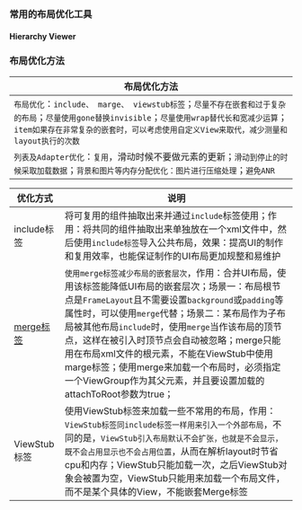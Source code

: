 ### 常用的布局优化工具
#### Hierarchy Viewer
### 布局优化方法

|布局优化方法|
|------|
|`布局优化`：`include、 marge、 viewstub标签`；`尽量不存在嵌套和过于复杂的布局`；`尽量使用gone替换invisible`；`尽量使用wrap替代长和宽减少运算`；`item如果存在非常复杂的嵌套时，可以考虑使用自定义View来取代，减少测量和layout执行的次数`|
|`列表及Adapter优化`：`复用`，滑动时候不要做元素的更新；`滑动到停止的时候采取加载数据`；`背景和图片等内存分配优化：图片进行压缩处理`；`避免ANR`|

|优化方式|说明|
|------|------|
|include标签|将可复用的组件抽取出来并通过`include`标签使用；作用：将共同的组件抽取出来单独放在一个xml文件中，然后使用`include标签`导入公共布局，效果：提高UI的制作和复用效率，也能保证制作的UI布局更加规整和易维护|
|[merge标签](https://github.com/ningbaoqi/PerformanceOptimization/blob/master/README-merge.md)|`使用merge标签减少布局的嵌套层次`，作用：合并UI布局，使用该标签能降低UI布局的嵌套层次；场景一：布局根节点是`FrameLayout`且不需要设置`background`或`padding`等属性时，可以使用`merge`代替；场景二：某布局作为子布局被其他布局`include`时，使用`merge`当作该布局的顶节点，这样在被引入时顶节点会自动被忽略；merge只能用在布局xml文件的根元素，不能在ViewStub中使用marge标签；使用merge来加载一个布局时，必须指定一个ViewGroup作为其父元素，并且要设置加载的attachToRoot参数为true；|
|ViewStub标签|使用ViewStub标签来加载一些不常用的布局，作用：`ViewStub标签同include标签一样用来引入一个外部布局`，不同的是，`ViewStub引入布局默认不会扩张，也就是不会显示，既不会占用显示也不会占用位置`，从而在解析layout时节省cpu和内存；ViewStub只能加载一次，之后ViewStub对象会被置为空，ViewStub只能用来加载一个布局文件，而不是某个具体的View，不能嵌套Merge标签|
